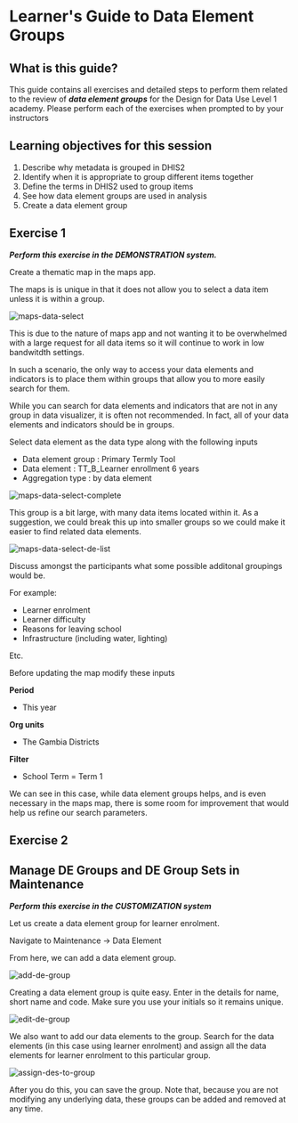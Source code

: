 # Learner's Guide to Data Element Groups

## What is this guide?

This guide contains all exercises and detailed steps to perform them related to the review of ***data element groups*** for the Design for Data Use Level 1 academy. Please perform each of the exercises when prompted to by your instructors

## Learning objectives for this session

1. Describe why metadata is grouped in DHIS2
2. Identify when it is appropriate to group different items together
3. Define the terms in DHIS2 used to group items
4. See how data element groups are used in analysis
5. Create a data element group

## Exercise 1

***Perform this exercise in the DEMONSTRATION system.***

Create a thematic map in the maps app.

The maps is is unique in that it does not allow you to select a data item unless it is within a group. 

![maps-data-select](images/degs/maps-data-select.png)

This is due to the nature of maps app and not wanting it to be overwhelmed with a large request for all data items so it will continue to work in low bandwitdth settings.

In such a scenario, the only way to access your data elements and indicators is to place them within groups that allow you to more easily search for them.

While you can search for data elements and indicators that are not in any group in data visualizer, it is often not recommended. In fact, all of your data elements and indicators should be in groups.

Select data element as the data type along with the following inputs

- Data element group : Primary Termly Tool
- Data element : TT_B_Learner enrollment 6 years
- Aggregation type : by data element

![maps-data-select-complete](images/degs/maps-data-select-complete.png)

This group is a bit large, with many data items located within it. As a suggestion, we could break this up into smaller groups so we could make it easier to find related data elements.

![maps-data-select-de-list](images/degs/maps-data-select-de-list.png)

Discuss amongst the participants what some possible additonal groupings would be. 

For example:
- Learner enrolment
- Learner difficulty
- Reasons for leaving school
- Infrastructure (including water, lighting)

Etc.

Before updating the map modify these inputs

**Period**
- This year

**Org units**
- The Gambia Districts

**Filter**
- School Term = Term 1

We can see in this case, while data element groups helps, and is even necessary in the maps map, there is some room for improvement that would help us refine our search parameters.

## Exercise 2

## Manage DE Groups and DE Group Sets in Maintenance

***Perform this exercise in the CUSTOMIZATION system***

Let us create a data element group for learner enrolment. 

Navigate to Maintenance -> Data Element

From here, we can add a data element group.

![add-de-group](images/degs/add-de-group.png)

Creating a data element group is quite easy. Enter in the details for name, short name and code. Make sure you use your initials so it remains unique.

![edit-de-group](images/degs/edit-de-group.png)

We also want to add our data elements to the group. Search for the data elements (in this case using learner enrolment) and assign all the data elements for learner enrolment to this particular group. 

![assign-des-to-group](images/degs/assign-des-to-group.png)

After you do this, you can save the group. Note that, because you are not modifying any underlying data, these groups can be added and removed at any time.
